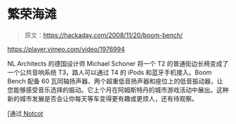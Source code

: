 # 繁荣海滩

> 原文：<https://hackaday.com/2008/11/20/boom-bench/>

<https://player.vimeo.com/video/1976994>

</div> <p>NL Architects 的德国设计师 Michael Schoner 将一个 T2 的普通街边长椅变成了一个公共音响系统 T3，路人可以通过 T4 的 iPods 和蓝牙手机接入。Boom Bench 配备 60 瓦同轴扬声器、两个超重低音扬声器和座位上的低音振动器，让您能够感受音乐选择的振动。它上个月在阿姆斯特丹的城市游戏活动中展出。这种新的城市发展是否会让你每天等车变得更有趣或更烦人，还有待观察。</p> <p>[通过<a href="http://www.notcot.org/post/16319/" target="_blank"> Notcot </a></p> </body> </html>